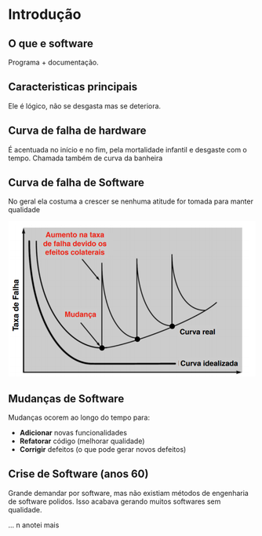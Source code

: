 # Introdução

## O que e software

Programa + documentação.

## Caracteristicas principais

Ele é lógico, não se desgasta mas se deteriora.

## Curva de falha de hardware

É acentuada no início e no fim, pela mortalidade infantil e desgaste com o tempo. Chamada também de curva da banheira

## Curva de falha de Software

No geral ela costuma a crescer se nenhuma atitude for tomada para manter qualidade

![curva](imgs/curva.png)

## Mudanças de Software

Mudanças ocorem ao longo do tempo para:
- **Adicionar** novas funcionalidades
- **Refatorar** código (melhorar qualidade)
- **Corrigir** defeitos (o que pode gerar novos defeitos)

## Crise de Software (anos 60)

Grande demandar por software, mas não existiam métodos de engenharia de software polidos. Isso acabava gerando muitos softwares sem qualidade.

... n anotei mais